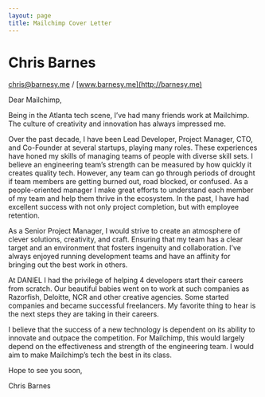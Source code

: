 ```yaml
---
layout: page
title: Mailchimp Cover Letter
---
```


# Chris Barnes

[chris@barnesy.me](mailto:chris@barnesy.me) / [www.barnesy.me](http://barnesy.me)  

Dear Mailchimp,

Being in the Atlanta tech scene, I’ve had many friends work at Mailchimp. The culture of creativity and innovation has always impressed me.

Over the past decade, I have been Lead Developer, Project Manager, CTO, and Co-Founder at several startups, playing many roles. These experiences have honed my skills of managing teams of people with diverse skill sets. I believe  an engineering team’s strength can be measured by how quickly it creates quality tech. However, any team can go through periods of drought if team members are getting burned out, road blocked, or confused. As a people-oriented manager I make great efforts to understand each member of my team and help them thrive in the ecosystem. In the past, I have had excellent success with not only project completion, but with employee retention.

As a Senior Project Manager, I would strive to create an atmosphere of clever solutions, creativity, and craft. Ensuring that my team has a clear target and an environment that fosters ingenuity and collaboration. I’ve always enjoyed running development teams and have an affinity for bringing out the best work in others.

At DANIEL I had the privilege of helping 4 developers start their careers from scratch. Our beautiful babies went on to work at such companies as Razorfish, Deloitte, NCR and other creative agencies. Some started companies and became successful freelancers. My favorite thing to hear is the next steps they are taking in their careers.

I believe that the success of a new technology is dependent on its ability to innovate and outpace the competition. For Mailchimp, this would largely depend on the effectiveness and strength of the engineering team. I would aim to make Mailchimp’s tech the best in its class.

Hope to see you soon,



Chris Barnes
